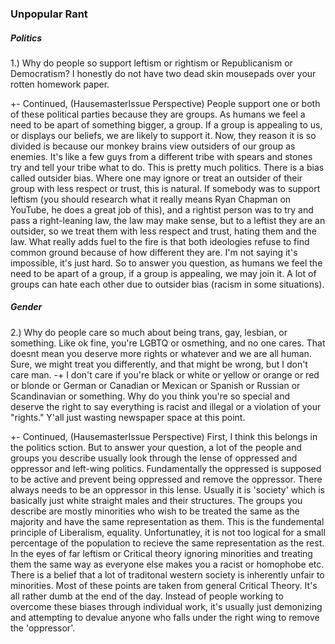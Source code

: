 ### Unpopular Rant

##### Politics
1.) Why do people so support leftism or rightism or Republicanism or Democratism? I honestly do not have two dead skin mousepads over your rotten homework paper.

+- Continued, (HausemasterIssue Perspective) People support one or both of these political parties because they are groups. As humans we feel a need to be apart of something bigger, a group. If a group is appealing to us, or displays our beliefs, we are likely to support it. Now, they reason it is so divided is because our monkey brains view outsiders of our group as enemies. It's like a few guys from a different tribe with spears and stones try and tell your tribe what to do. This is pretty much politics. There is a bias called outsider bias. Where one may ignore or treat an outsider of their group with less respect or trust, this is natural. If somebody was to support leftism (you should research what it really means Ryan Chapman on YouTube, he does a great job of this), and a rightist person was to try and pass a right-leaning law, the law may make sense, but to a leftist they are an outsider, so we treat them with less respect and trust, hating them and the law. What really adds fuel to the fire is that both ideologies refuse to find common ground because of how different they are. I'm not saying it's impossible, it's just hard. So to answer you question, as humans we feel the need to be apart of a group, if a group is appealing, we may join it. A lot of groups can hate each other due to outsider bias (racism in some situations).


##### Gender
2.) Why do people care so much about being trans, gay, lesbian, or something. Like ok fine, you're LGBTQ or osmething, and no one cares. That doesnt mean you deserve more rights or whatever and we are all human. Sure, we might treat you differently, and that might be wrong, but I don't care man.
-+ I don't care if you're black or white or yellow or orange or red or blonde or German or Canadian or Mexican or Spanish or Russian or Scandinavian or something.  Why do you think you're so special and deserve the right to say everything is racist and  illegal or a violation of your "rights." Y'all just wasting newspaper space at this point.

+- Continued, (HausemasterIssue Perspective) First, I think this belongs in the politics sction. But to answer your question, a lot of the people and groups you describe usually look through the lense of oppressed and oppressor and left-wing politics. Fundamentally the oppressed is supposed to be active and prevent being oppressed and remove the oppressor. There always needs to be an oppressor in this lense. Usually it is 'society' which is basically just white straight males and their structures. The groups you describe are mostly minorities who wish to be treated the same as the majority and have the same representation as them. This is the fundemental principle of Liberalism, equality. Unfortunatley, it is not too logical for a small percentage of the population to recieve the same representation as the rest. In the eyes of far leftism or Critical theory ignoring minorities and treating them the same way as everyone else makes you a racist or homophobe etc. There is a belief that a lot of traditonal western society is inherently unfair to minorities. Most of these points are taken from general Critical Theory. It's all rather dumb at the end of the day. Instead of people working to overcome these biases through individual work, it's usually just demonizing and attempting to devalue anyone who falls under the right wing to remove the 'oppressor'.
